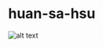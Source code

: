 # huan-sa-hsu
![alt text](https://app.diagrams.net/?mode=github#HhuanNguyen97%2Fdrawio-github%2Fmaster%2F3-layer.drawio.png)
